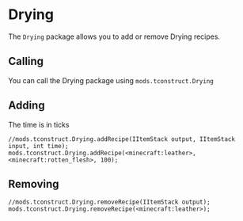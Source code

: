 # Drying

The `Drying` package allows you to add or remove Drying recipes.

## Calling
You can call the Drying package using `mods.tconstruct.Drying`

## Adding

The time is in ticks
```
//mods.tconstruct.Drying.addRecipe(IItemStack output, IItemStack input, int time);
mods.tconstruct.Drying.addRecipe(<minecraft:leather>,<minecraft:rotten_flesh>, 100);
```

## Removing
```
//mods.tconstruct.Drying.removeRecipe(IItemStack output);
mods.tconstruct.Drying.removeRecipe(<minecraft:leather>);
```